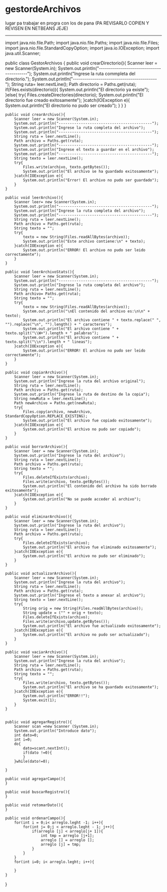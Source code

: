 # gestordeArchivos
lugar pa trabajar en progra con los de pana
(PA REVISARLO COPIEN Y REVISEN EN NETBEANS JEJE)

------------------------------------------------------------------------------------------------------------------------------

import java.nio.file.Path;
import java.nio.file.Paths;
import java.nio.file.Files;
import java.nio.file.StandardCopyOption;
import java.io.IOException;
import java.util.Scanner;

public class GestorArchivos
{
    public void crearDirectorio(){
        Scanner leer = new Scanner(System.in);
        System.out.println("------------------------------------------");
        System.out.println("Ingrese la ruta commpleta del directorio.");
        System.out.println("------------------------------------------");
        String ruta= leer.nextLine();
        Path directorio = Paths.get(ruta);
        if(Files.exists(directorio)){
            System.out.println("El directorio ya existe");
        }else{
            try{
                Files.createDirectories(directorio);
                System.out.println("El directorio fue creado exitosamente");
            }catch(IOException e){
                System.out.println("El directorio no pudo ser creado");
            }
        }
    }
    
    public void crearArchivo(){
        Scanner leer = new Scanner(System.in);
        System.out.println("------------------------------------------");
        System.out.println("Ingrese la ruta completa del archivo");
        System.out.println("------------------------------------------");
        String ruta = leer.nextLine();
        Path archivo = Paths.get(ruta);
        System.out.println("------------------------------------------");
        System.out.println("Ingrese el texto a guardar en el archivo");
        System.out.println("------------------------------------------");
        String texto = leer.nextLine();
        try{
            Files.write(archivo, texto.getBytes());
            System.out.println("El archivo se ha guardado exitosamente");
        }catch(IOException e){
            System.out.println("Error! El archivo no pudo ser guardado");
        }
    }
    
    public void leerArchivo(){
        Scanner leer= new Scanner(System.in);
        System.out.println("------------------------------------------");
        System.out.println("Ingrese la ruta completa del archivo");
        System.out.println("------------------------------------------");
        String ruta = leer.nextLine();
        Path archivo = Paths.get(ruta);
        String texto = "";
        try{
            texto = new String(Files.readAllBytes(archivo));
            System.out.println("Este archivo contiene:\n" + texto);
        }catch(IOException e){
            System.out.println("ERROR! El archivo no pudo ser leido correctamente");
        }
    }
    
    public void leerArchivoStats(){
        Scanner leer = new Scanner(System.in);
        System.out.println("------------------------------------------");
        System.out.println("Ingrese la ruta completa del archivo");
        String ruta = leer.nextLine();
        Path archivo= Paths.get(ruta);
        String texto = "";
        try{
            texto = new String(Files.readAllBytes(archivo));
            System.out.println("\nEl contenido del archivo es:\n\n" + texto);
            System.out.println("El archivo contiene " + texto.replace(" ", "").replace("\n", "").length() + " caracteres");
            System.out.println("El archivo contiene " + texto.split("\\W+").length + " palabras");
            System.out.println("El archivo contiene " + texto.split("\\n").length + " lineas");
        }catch(IOException e){
            System.out.println("ERROR! El archivo no pudo ser leido correctamente");
        }
    }
    
    public void copiarArchivo(){
        Scanner leer = new Scanner(System.in);
        System.out.println("Ingrese la ruta del archivo original");
        String ruta = leer.nextLine();
        Path archivo = Paths.get(ruta);
        System.out.println("Ingrese la ruta de destino de la copia");
        String newRuta = leer.nextLine();
        Path newArchivo = Paths.get(newRuta);
        try{
            Files.copy(archivo, newArchivo, StandardCopyOption.REPLACE_EXISTING);
            System.out.println("El archivo fue copiado exitosamente");
        }catch(IOException e){
            System.out.println("El archivo no pudo ser copiado");
        }
    }

    public void borrarArchivo(){
        Scanner leer = new Scanner(System.in);
        System.out.println("Ingrese la ruta del archivo");
        String ruta = leer.nextLine();
        Path archivo = Paths.get(ruta);
        String texto = "";
        try{
            Files.deleteIfExists(archivo);
            Files.write(archivo, texto.getBytes());
            System.out.println("El contenido del archivo ha sido borrado exitosamente");
        }catch(IOException e){
            System.out.println("No se puede acceder al archivo");
        }
    }
    
    public void eliminarArchivo(){
        Scanner leer = new Scanner(System.in);
        System.out.println("Ingrese la ruta del archivo");
        String ruta = leer.nextLine();
        Path archivo = Paths.get(ruta);
        try{
            Files.deleteIfExists(archivo);
            System.out.println("El archivo fue eliminado exitosamente");
        }catch(IOException e){
            System.out.println("El archivo no pudo ser eliminado");
        }
    }

    public void actualizarArchivo(){
        Scanner leer = new Scanner(System.in);
        System.out.println("Ingrese la ruta del archivo");
        String ruta = leer.nextLine();
        Path archivo = Paths.get(ruta);
        System.out.println("Ingrese el texto a anexar al archivo");
        String texto = leer.nextLine();
        try{
            String orig = new String(Files.readAllBytes(archivo));
            String update = ("" + orig + texto);
            Files.deleteIfExists(archivo);
            Files.write(archivo,update.getBytes());
            System.out.println("El archivo fue actualizado exitosamente");
        }catch(IOException e){
            System.out.println("El archivo no pudo ser actualizado");
        }
    }
    
    public void vaciarArchivo(){
        Scanner leer = new Scanner(System.in);
        System.out.println("Ingrese la ruta del archivo");
        String ruta = leer.nextLine();
        Path archivo = Paths.get(ruta);
        String texto = "";
        try{
            Files.write(archivo, texto.getBytes());
            System.out.println("El archivo se ha guardado exitosamente");
        }catch(IOException e){
            System.out.println("ERROR!!");
            System.exit(1);
        }
    }
   
    
    public void agregarRegistro(){
        Scanner scan =new Scanner (System.in);
        System.out.println("Introduce dato");
        int dato=0;
        int i=0;
        do{
            dato=scant.nextInt();
            if(dato !=0){
            }
        }while(dato!=0);
        
    }
        
    public void agregarCampo(){
    }
    
    public void buscarRegistro(){
    }
    
    public void retomarDato(){
    }
    
    public void ordenarCampo(){
        for(int i = 0;i< arreglo.leght -1; i++){
            for(int j= 0;j < arreglo.leght - 1; j++){
                if(arreglo [j] < arreglo[j+ 1]){
                    int tmp = arreglo [j+1];
                    arreglo [] = arreglo [];
                    arreglo [j] = tmp;
                }
            }
        }
        for(int i=0; i< arreglo.leght; i++){
            
        }
    }
}
